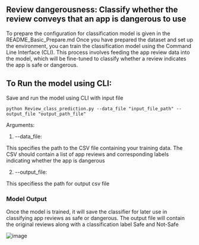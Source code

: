 ## Review dangerousness: Classify whether the review conveys that an app is dangerous to use

To prepare the configuration for classification model is given in the README_Basic_Prepare.md
Once you have prepared the dataset and set up the environment, you can train the classification model using the Command Line Interface (CLI). This process involves feeding the app review data into the model, which will be fine-tuned to classify whether a review indicates the app is safe or dangerous.

## To Run the model using CLI:

Save and run the model using  CLI with input file 

`python Review_class_prediction.py --data_file "input_file_path" --output_file "output_path_file" `

Arguments:

1. --data_file:

This specifies the path to the CSV file containing your training data. The CSV should contain a list of app reviews and corresponding labels indicating whether the app is dangerous

2. --output_file:

This specifiess the path for output csv file

### Model Output
Once the model is trained, it will save the classifier for later use in classifying app reviews as safe or dangerous. The output file will contain the original reviews along with a classification label Safe and Not-Safe

![image](https://github.com/user-attachments/assets/75ea193a-eb8e-4369-a058-0ac2e97beca3)

